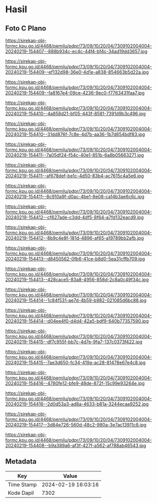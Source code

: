 # Hasil

## Foto C Plano

https://sirekap-obj-formc.kpu.go.id/4468/pemilu/pdpr/73/09/10/20/04/7309102004004-20240219-154407--888b934c-ec4c-44f4-bf4c-34ad19dd3657.jpg

https://sirekap-obj-formc.kpu.go.id/4468/pemilu/pdpr/73/09/10/20/04/7309102004004-20240219-154409--ef132d98-36e0-4d1e-a838-854663b5d22a.jpg

https://sirekap-obj-formc.kpu.go.id/4468/pemilu/pdpr/73/09/10/20/04/7309102004004-20240219-154409--fa8167e4-09ce-4236-9ec0-f7763431faa7.jpg

https://sirekap-obj-formc.kpu.go.id/4468/pemilu/pdpr/73/09/10/20/04/7309102004004-20240219-154410--4a858d21-bf05-443f-8581-7391d9b3c496.jpg

https://sirekap-obj-formc.kpu.go.id/4468/pemilu/pdpr/73/09/10/20/04/7309102004004-20240219-154410--31dd876f-7c8e-4d7b-aa36-1b7d654bdf83.jpg

https://sirekap-obj-formc.kpu.go.id/4468/pemilu/pdpr/73/09/10/20/04/7309102004004-20240219-154411--7a05df24-f54c-40e1-851b-6a8b05663271.jpg

https://sirekap-obj-formc.kpu.go.id/4468/pemilu/pdpr/73/09/10/20/04/7309102004004-20240219-154411--af678def-be1c-4d50-83b4-ac7615c4a5e6.jpg

https://sirekap-obj-formc.kpu.go.id/4468/pemilu/pdpr/73/09/10/20/04/7309102004004-20240219-154411--8c910a9f-d0ac-4be1-8e08-ca14b3ae6c6c.jpg

https://sirekap-obj-formc.kpu.go.id/4468/pemilu/pdpr/73/09/10/20/04/7309102004004-20240219-154412--cf627ade-c3dd-4df5-8f64-a7fd132eacd9.jpg

https://sirekap-obj-formc.kpu.go.id/4468/pemilu/pdpr/73/09/10/20/04/7309102004004-20240219-154412--8b9c4e8f-181d-4896-af65-a19789bb2afb.jpg

https://sirekap-obj-formc.kpu.go.id/4468/pemilu/pdpr/73/09/10/20/04/7309102004004-20240219-154413--d8450562-0fb6-41ce-b8d0-5ea31cffb709.jpg

https://sirekap-obj-formc.kpu.go.id/4468/pemilu/pdpr/73/09/10/20/04/7309102004004-20240219-154413--428cace5-83a8-4956-858d-2c8a0c49f34c.jpg

https://sirekap-obj-formc.kpu.go.id/4468/pemilu/pdpr/73/09/10/20/04/7309102004004-20240219-154414--1c84f531-ae7d-4b59-b982-021085d6bc88.jpg

https://sirekap-obj-formc.kpu.go.id/4468/pemilu/pdpr/73/09/10/20/04/7309102004004-20240219-154414--d04ee4f0-d4d4-42a5-bdf9-640b77357590.jpg

https://sirekap-obj-formc.kpu.go.id/4468/pemilu/pdpr/73/09/10/20/04/7309102004004-20240219-154415--df7c955f-bb7c-4d7e-9fa7-137c0373f422.jpg

https://sirekap-obj-formc.kpu.go.id/4468/pemilu/pdpr/73/09/10/20/04/7309102004004-20240219-154415--7ae3d650-fc34-419a-ac28-81478e67e4c8.jpg

https://sirekap-obj-formc.kpu.go.id/4468/pemilu/pdpr/73/09/10/20/04/7309102004004-20240219-154416--4780fe12-bfe9-48de-872f-15c99e93264e.jpg

https://sirekap-obj-formc.kpu.go.id/4468/pemilu/pdpr/73/09/10/20/04/7309102004004-20240219-154416--2d0d53a3-ad8a-4633-b81a-3244ecaa9252.jpg

https://sirekap-obj-formc.kpu.go.id/4468/pemilu/pdpr/73/09/10/20/04/7309102004004-20240219-154417--3d84e726-560d-48c2-980a-3e7ac13911c8.jpg

https://sirekap-obj-formc.kpu.go.id/4468/pemilu/pdpr/73/09/10/20/04/7309102004004-20240219-154408--b9a389a6-af3f-427f-a562-af788ab46543.jpg


## Metadata

| Key        | Value               |
| ---------- | ------------------- |
| Time Stamp | 2024-02-19 16:03:16 |
| Kode Dapil | 7302                |



